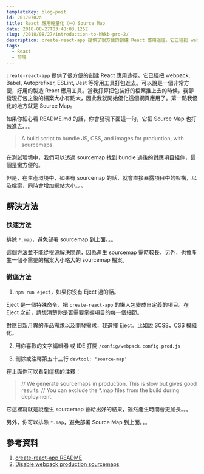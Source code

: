 ```yaml
---
templateKey: blog-post
id: 20170702a
title: React 應用輕量化（一）Source Map
date: 2018-08-27T03:48:03.125Z
slug: /2018/08/27/introduction-to-hhkb-pro-2/
description: create-react-app 提供了很方便的創建 React 應用途徑。它已經把 webpack, Babel, Autoprefixer, ESLint, Jest 等常用工具打包進去。可以說是一個非常方便，好用的製造 React 應用工具。當我打算把包裝好的檔案推上去的時候，我卻發現打包之後的檔案大小有點大，因此我就開始優化這個網頁應用了。第一點我優化的地方就是 Source Map。
tags:
  - React
  - 前端
---
```


`create-react-app` 提供了很方便的創建 React 應用途徑。它已經把 webpack, Babel, Autoprefixer, ESLint, Jest 等常用工具打包進去。可以說是一個非常方便，好用的製造 React 應用工具。當我打算把包裝好的檔案推上去的時候，我卻發現打包之後的檔案大小有點大，因此我就開始優化這個網頁應用了。第一點我優化的地方就是 Source Map。

如果你細心看 README.md 的話，你會發現下面這一句，它把 Source Map 也打包進去。。。

> A build script to bundle JS, CSS, and images for production, with sourcemaps.

在測試環境中，我們可以透過 sourcemap 找到 bundle 過後的對應項目組件，這個是蠻方便的。

但是，在生產環境中，如果有 sourcemap 的話，就會直接暴露項目中的架構，以及檔案，同時會增加網站大小。。。

## 解決方法

### 快速方法

排除 `*.map`，避免部署 sourcemap 到上面。。。

這個方法並不能從根源解決問題，因為產生 sourcemap 需時較長，另外，也會產生一個不需要的檔案大小略大的 sourcemap 檔案。

### 徹底方法

1. `npm run eject`，如果你沒有 Eject 過的話。

Eject 是一個特殊命令，把 `create-react-app` 的懶人包變成自定義的項目。在 Eject 之前，請想清楚你是否需要掌握項目的每一個細節。

對應日新月異的產品需求以及開發需求，我選擇 Eject。比如說 SCSS，CSS 模組化。

2. 用你喜歡的文字編輯器 或 IDE 打開 `/config/webpack.config.prod.js`

3. 刪除或注釋第五十三行 `devtool: 'source-map'`

在上面你可以看到這樣的注釋：

> // We generate sourcemaps in production. This is slow but gives good results.
> // You can exclude the \*.map files from the build during deployment.

它這裡寫就是說產生 sourcemap 會給出好的結果，雖然產生時間會更加長。。。

另外，你可以排除 `*.map`，避免部署 Source Map 到上面。。。

## 參考資料

1. [create-react-app README](https://github.com/facebookincubator/create-react-app)
1. [Disable webpack production sourcemaps](https://github.com/facebookincubator/create-react-app/issues/2005)

